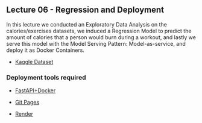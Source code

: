 ## Lecture 06 - Regression and Deployment
In this lecture we conducted an Exploratory Data Analysis on the calories/exercises datasets, we induced a Regression Model to predict the amount of calories that a person would burn during a workout, and lastly we serve this model with the Model Serving Pattern: Model-as-service, and deploy it as Docker Containers.

- [Kaggle Dataset](https://www.kaggle.com/datasets/fmendes/fmendesdat263xdemos/)

### Deployment tools required

- [FastAPI+Docker](https://fastapi.tiangolo.com/deployment/docker/?h=docker)

- [Git Pages](https://docs.github.com/en/pages/quickstart)

- [Render](https://render.com/)